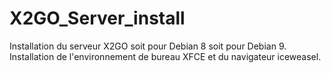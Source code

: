 # X2GO_Server_install
Installation du serveur X2GO soit pour Debian 8 soit pour Debian 9.
Installation de l'environnement de bureau XFCE et du navigateur iceweasel. 
